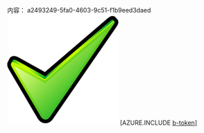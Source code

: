 内容： a2493249-5fa0-4603-9c51-f1b9eed3daed![图像](0db4280d-6d81-4a02-b37d-9069bedfca78.png)
[AZURE.INCLUDE [b-token](71cbf656-bd76-4c58-bb31-85749988e133.md)]
